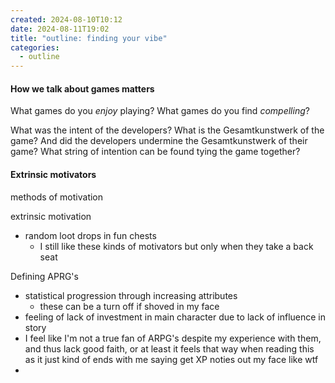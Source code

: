 ```yaml
---
created: 2024-08-10T10:12
date: 2024-08-11T19:02
title: "outline: finding your vibe"
categories:
  - outline
---
```

#### How we talk about games matters

What games do you *enjoy* playing?
What games do you find *compelling*?

What was the intent of the developers?
What is the Gesamtkunstwerk of the game?
And did the developers undermine the Gesamtkunstwerk of their game?
What string of intention can be found tying the game together?


#### Extrinsic motivators

methods of motivation

extrinsic motivation
- random loot drops in fun chests
	- I still like these kinds of motivators but only when they take a back seat

Defining APRG's
- statistical progression through increasing attributes
	- these can be a turn off if shoved in my face
- feeling of lack of investment in main character due to lack of influence in story
- I feel like I'm not a true fan of ARPG's despite my experience with them, and thus lack good faith, or at least it feels that way when reading this as it just kind of ends with me saying get XP noties out my face like wtf
- 